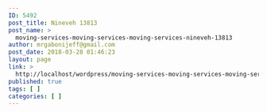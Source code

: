```yaml
---
ID: 5492
post_title: Nineveh 13813
post_name: >
  moving-services-moving-services-moving-services-nineveh-13813
author: mrgabonijeff@gmail.com
post_date: 2018-03-28 01:46:23
layout: page
link: >
  http://localhost/wordpress/moving-services-moving-services-moving-services-nineveh-13813/
published: true
tags: [ ]
categories: [ ]
---
```

